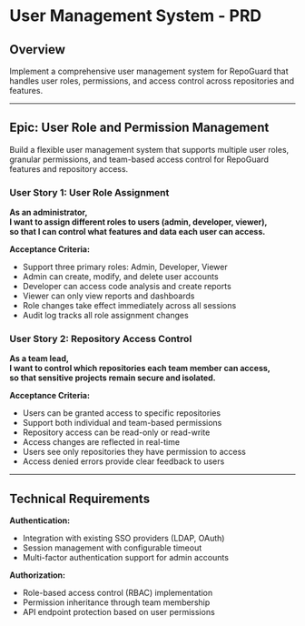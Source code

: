 # User Management System - PRD

## Overview
Implement a comprehensive user management system for RepoGuard that handles user roles, permissions, and access control across repositories and features.

---

## Epic: User Role and Permission Management

Build a flexible user management system that supports multiple user roles, granular permissions, and team-based access control for RepoGuard features and repository access.

### User Story 1: User Role Assignment
**As an administrator,**  
**I want to assign different roles to users (admin, developer, viewer),**  
**so that I can control what features and data each user can access.**

**Acceptance Criteria:**
- Support three primary roles: Admin, Developer, Viewer
- Admin can create, modify, and delete user accounts
- Developer can access code analysis and create reports
- Viewer can only view reports and dashboards
- Role changes take effect immediately across all sessions
- Audit log tracks all role assignment changes

### User Story 2: Repository Access Control
**As a team lead,**  
**I want to control which repositories each team member can access,**  
**so that sensitive projects remain secure and isolated.**

**Acceptance Criteria:**
- Users can be granted access to specific repositories
- Support both individual and team-based permissions
- Repository access can be read-only or read-write
- Access changes are reflected in real-time
- Users see only repositories they have permission to access
- Access denied errors provide clear feedback to users

---

## Technical Requirements

**Authentication:**
- Integration with existing SSO providers (LDAP, OAuth)
- Session management with configurable timeout
- Multi-factor authentication support for admin accounts

**Authorization:**
- Role-based access control (RBAC) implementation
- Permission inheritance through team membership
- API endpoint protection based on user permissions
